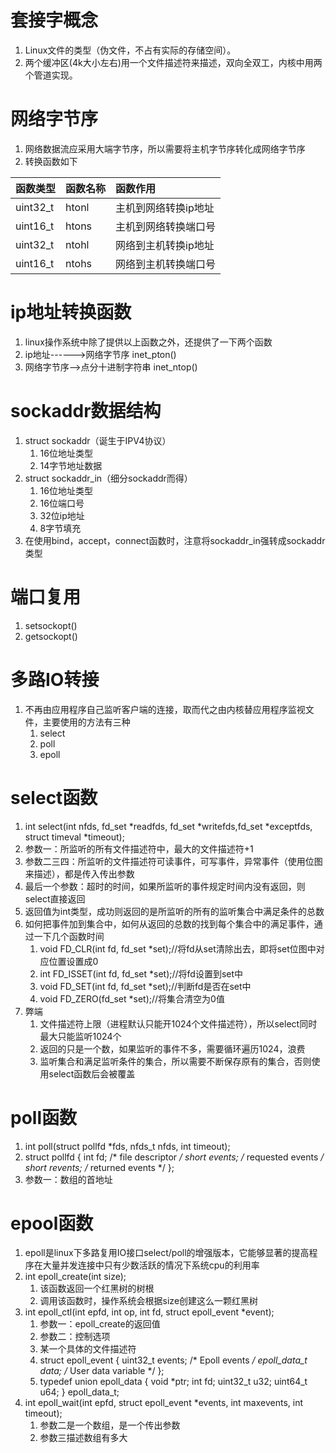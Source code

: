 # 套接字概念
1. Linux文件的类型（伪文件，不占有实际的存储空间）。
2. 两个缓冲区(4k大小左右)用一个文件描述符来描述，双向全双工，内核中用两个管道实现。

# 网络字节序
1. 网络数据流应采用大端字节序，所以需要将主机字节序转化成网络字节序
2. 转换函数如下

函数类型 | 函数名称 | 函数作用
:-|:-|:-
uint32_t | htonl | 主机到网络转换ip地址
uint16_t | htons | 主机到网络转换端口号
uint32_t | ntohl | 网络到主机转换ip地址
uint16_t | ntohs | 网络到主机转换端口号

# ip地址转换函数
1. linux操作系统中除了提供以上函数之外，还提供了一下两个函数
2. ip地址------>网络字节序 inet_pton()
3. 网络字节序-->点分十进制字符串 inet_ntop()

# sockaddr数据结构
1. struct sockaddr（诞生于IPV4协议）
	1. 16位地址类型
	2. 14字节地址数据
2. struct sockaddr_in（细分sockaddr而得）
	1. 16位地址类型
	2. 16位端口号
	3. 32位ip地址
	4. 8字节填充
3. 在使用bind，accept，connect函数时，注意将sockaddr_in强转成sockaddr类型

# 端口复用
1. setsockopt()
2. getsockopt()

# 多路IO转接
1. 不再由应用程序自己监听客户端的连接，取而代之由内核替应用程序监视文件，主要使用的方法有三种
	1. select
	2. poll
	3. epoll

# select函数
1. int select(int nfds, fd_set *readfds, fd_set *writefds,fd_set *exceptfds, struct timeval *timeout);
2. 参数一：所监听的所有文件描述符中，最大的文件描述符+1
3. 参数二三四：所监听的文件描述符可读事件，可写事件，异常事件（使用位图来描述），都是传入传出参数
4. 最后一个参数：超时的时间，如果所监听的事件规定时间内没有返回，则select直接返回
5. 返回值为int类型，成功则返回的是所监听的所有的监听集合中满足条件的总数
6. 如何把事件加到集合中，如何从返回的总数的找到每个集合中的满足事件，通过一下几个函数时间
	1. void FD_CLR(int fd, fd_set *set);//将fd从set清除出去，即将set位图中对应位置设置成0
    2. int  FD_ISSET(int fd, fd_set *set);//将fd设置到set中
    3. void FD_SET(int fd, fd_set *set);//判断fd是否在set中
    4. void FD_ZERO(fd_set *set);//将集合清空为0值
7. 弊端
	1. 文件描述符上限（进程默认只能开1024个文件描述符），所以select同时最大只能监听1024个
	2. 返回的只是一个数，如果监听的事件不多，需要循环遍历1024，浪费
	3. 监听集合和满足监听条件的集合，所以需要不断保存原有的集合，否则使用select函数后会被覆盖

# poll函数
1. int poll(struct pollfd *fds, nfds_t nfds, int timeout);
2. struct pollfd {
               int   fd;         /* file descriptor */
               short events;     /* requested events */
               short revents;    /* returned events */
           };
3. 参数一：数组的首地址


# epool函数
1. epoll是linux下多路复用IO接口select/poll的增强版本，它能够显著的提高程序在大量并发连接中只有少数活跃的情况下系统cpu的利用率
2. int epoll_create(int size);
	1. 该函数返回一个红黑树的树根
	2. 调用该函数时，操作系统会根据size创建这么一颗红黑树
3.  int epoll_ctl(int epfd, int op, int fd, struct epoll_event *event);
	1. 参数一：epoll_create的返回值
	2. 参数二：控制选项
	3. 某一个具体的文件描述符
	4. struct epoll_event {
               uint32_t     events;      /* Epoll events */
               epoll_data_t data;        /* User data variable */
           };
	5.  typedef union epoll_data {
               void        *ptr;
               int          fd;
               uint32_t     u32;
               uint64_t     u64;
           } epoll_data_t;
4.  int epoll_wait(int epfd, struct epoll_event *events, int maxevents, int timeout);
	1. 参数二是一个数组，是一个传出参数
	3. 参数三描述数组有多大

